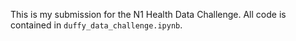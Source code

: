 This is my submission for the N1 Health Data Challenge. All code is contained in `duffy_data_challenge.ipynb`.
